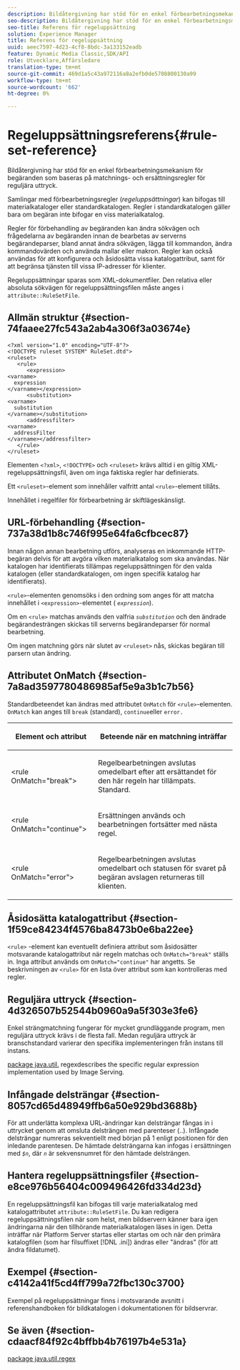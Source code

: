 ```yaml
---
description: Bildåtergivning har stöd för en enkel förbearbetningsmekanism för begäranden som baseras på matchnings- och ersättningsregler för reguljära uttryck.
seo-description: Bildåtergivning har stöd för en enkel förbearbetningsmekanism för begäranden som baseras på matchnings- och ersättningsregler för reguljära uttryck.
seo-title: Referens för regeluppsättning
solution: Experience Manager
title: Referens för regeluppsättning
uuid: aeec7597-4d23-4cf8-8bdc-3a133152eadb
feature: Dynamic Media Classic,SDK/API
role: Utvecklare,Affärsledare
translation-type: tm+mt
source-git-commit: 469d1a5c43a972116a8a2efb0de5708800130a99
workflow-type: tm+mt
source-wordcount: '662'
ht-degree: 0%

---
```



# Regeluppsättningsreferens{#rule-set-reference}

Bildåtergivning har stöd för en enkel förbearbetningsmekanism för begäranden som baseras på matchnings- och ersättningsregler för reguljära uttryck.

<!--<a id="section_F44601A65CE1451EAD0A449C66B773CC"></a>-->

Samlingar med förbearbetningsregler (*regeluppsättningar*) kan bifogas till materialkataloger eller standardkatalogen. Regler i standardkatalogen gäller bara om begäran inte bifogar en viss materialkatalog.

Regler för förbehandling av begäranden kan ändra sökvägen och frågedelarna av begäranden innan de bearbetas av serverns begärandeparser, bland annat ändra sökvägen, lägga till kommandon, ändra kommandovärden och använda mallar eller makron. Regler kan också användas för att konfigurera och åsidosätta vissa katalogattribut, samt för att begränsa tjänsten till vissa IP-adresser för klienter.

Regeluppsättningar sparas som XML-dokumentfiler. Den relativa eller absoluta sökvägen för regeluppsättningsfilen måste anges i `attribute::RuleSetFile`.

## Allmän struktur {#section-74faaee27fc543a2ab4a306f3a03674e}

```
<?xml version="1.0" encoding="UTF-8"?>
<!DOCTYPE ruleset SYSTEM" RuleSet.dtd">
<ruleset>
   <rule>
      <expression>
<varname>
  expression
</varname></expression>
      <substitution>
<varname>
  substitution
</varname></substitution>
      <addressfilter>
<varname>
  addressFilter
</varname></addressfilter>
   </rule>
</ruleset>
```

Elementen `<?xml>`, `<!DOCTYPE>` och `<ruleset>` krävs alltid i en giltig XML-regeluppsättningsfil, även om inga faktiska regler har definierats.

Ett `<ruleset>`-element som innehåller valfritt antal `<rule>`-element tillåts.

Innehållet i regelfiler för förbearbetning är skiftlägeskänsligt.

## URL-förbehandling {#section-737a38d1b8c746f995e64fa6cfbcec87}

Innan någon annan bearbetning utförs, analyseras en inkommande HTTP-begäran delvis för att avgöra vilken materialkatalog som ska användas. När katalogen har identifierats tillämpas regeluppsättningen för den valda katalogen (eller standardkatalogen, om ingen specifik katalog har identifierats).

`<rule>`-elementen genomsöks i den ordning som anges för att matcha innehållet i `<expression>`-elementet ( *`expression`*).

Om en `<rule>` matchas används den valfria *`substitution`* och den ändrade begärandesträngen skickas till serverns begärandeparser för normal bearbetning.

Om ingen matchning görs när slutet av `<ruleset>` nås, skickas begäran till parsern utan ändring.

## Attributet OnMatch {#section-7a8ad3597780486985af5e9a3b1c7b56}

Standardbeteendet kan ändras med attributet `OnMatch` för `<rule>`-elementen. `OnMatch` kan anges till  `break` (standard),  `continue`eller  `error.`

<table id="table_4CABF55B33854A128D5F326B31C6C397"> 
 <thead> 
  <tr> 
   <th colname="col1" class="entry"> <p>Element och attribut </p> </th> 
   <th colname="col2" class="entry"> <p>Beteende när en matchning inträffar </p> </th> 
  </tr> 
 </thead>
 <tbody> 
  <tr> 
   <td colname="col1"> <p><span class="codeph"> &lt;rule OnMatch="break"&gt;</span> </p> </td> 
   <td colname="col2"> <p>Regelbearbetningen avslutas omedelbart efter att ersättandet för den här regeln har tillämpats. Standard. </p> </td> 
  </tr> 
  <tr> 
   <td colname="col1"> <p><span class="codeph"> &lt;rule OnMatch="continue"&gt;</span> </p> </td> 
   <td colname="col2"> <p>Ersättningen används och bearbetningen fortsätter med nästa regel. </p> </td> 
  </tr> 
  <tr> 
   <td colname="col1"> <p><span class="codeph"> &lt;rule OnMatch="error"&gt;</span> </p> </td> 
   <td colname="col2"> <p>Regelbearbetningen avslutas omedelbart och statusen för svaret på begäran avslagen returneras till klienten. </p> </td> 
  </tr> 
 </tbody> 
</table>

## Åsidosätta katalogattribut {#section-1f59ce84234f4576ba8473b0e6ba22ee}

`<rule>` -element kan eventuellt definiera attribut som åsidosätter motsvarande katalogattribut när regeln matchas och  `OnMatch="break"` ställs in. Inga attribut används om `OnMatch="continue"` har angetts. Se beskrivningen av `<rule>` för en lista över attribut som kan kontrolleras med regler.

## Reguljära uttryck {#section-4d326507b52544b0960a9a5f303e3fe6}

Enkel strängmatchning fungerar för mycket grundläggande program, men reguljära uttryck krävs i de flesta fall. Medan reguljära uttryck är branschstandard varierar den specifika implementeringen från instans till instans.

[package java.util.](https://www2.cs.duke.edu/csed/java/jdk1.4.2/docs/api/) regexdescribes the specific regular expression implementation used by Image Serving.

## Infångade delsträngar {#section-8057cd65d48949ffb6a50e929bd3688b}

För att underlätta komplexa URL-ändringar kan delsträngar fångas in i uttrycket genom att omsluta delsträngen med parenteser (..). Infångade delsträngar numreras sekventiellt med början på 1 enligt positionen för den inledande parentesen. De hämtade delsträngarna kan infogas i ersättningen med *`$n`*, där *`n`* är sekvensnumret för den hämtade delsträngen.

## Hantera regeluppsättningsfiler {#section-e8ce976b56404c009496426fd334d23d}

En regeluppsättningsfil kan bifogas till varje materialkatalog med katalogattributet `attribute::RuleSetFile`. Du kan redigera regeluppsättningsfilen när som helst, men bildservern känner bara igen ändringarna när den tillhörande materialkatalogen läses in igen. Detta inträffar när Platform Server startas eller startas om och när den primära katalogfilen (som har filsuffixet [!DNL .ini]) ändras eller &quot;ändras&quot; (för att ändra fildatumet).

## Exempel {#section-c4142a41f5cd4ff799a72fbc130c3700}

Exempel på regeluppsättningar finns i motsvarande avsnitt i referenshandboken för bildkatalogen i dokumentationen för bildservrar.

## Se även {#section-cdaacf84f92c4bffbb4b76197b4e531a}

[package java.util.regex](https://www2.cs.duke.edu/csed/java/jdk1.4.2/docs/api/)
